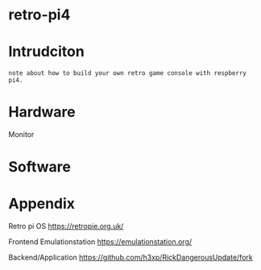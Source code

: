 # retro-pi4


# Intrudciton

    note about how to build your own retro game console with respberry pi4.

# Hardware

Monitor 




# Software
 
    
# Appendix
Retro pi OS
https://retropie.org.uk/

Frontend Emulationstation 
https://emulationstation.org/

Backend/Application
https://github.com/h3xp/RickDangerousUpdate/fork
